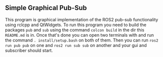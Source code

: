 ## Simple Graphical Pub-Sub

This program is graphical implementation of the ROS2 pub-sub functionality using rclcpp and QtWidgets.
To run this program you need to build the packages `pub` and `sub` using the command `colcon build` in the dir this `README.md` is in. Once that's done you can open two terminals with and run the command `. install/setup.bash` on both of them. Then you can run `ros2 run pub pub` on one and `ros2 run sub sub` on another and your gui and subscriber should start.